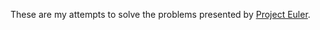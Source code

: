 These are my attempts to solve the problems presented by [Project Euler](https://projecteuler.net).

